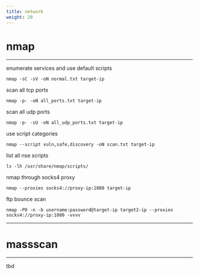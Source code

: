 ```yaml
---
title: network
weight: 20
---
```


# nmap
----------------

enumerate services and use default scripts  

```shell
nmap -sC -sV -oN normal.txt target-ip
```

scan all tcp ports  

```shell
nmap -p- -oN all_ports.txt target-ip
```

scan all udp ports  
```shell
nmap -p- -sU -oN all_udp_ports.txt target-ip
```

use script categories  
```shell
nmap --script vuln,safe,discovery -oN scan.txt target-ip
```

list all nse scripts  
```shell
ls -lh /usr/share/nmap/scripts/
```

nmap through socks4 proxy  
```shell
nmap --proxies socks4://proxy-ip:1080 target-ip
```

ftp bounce scan
```shell
nmap -P0 -n -b username:password@target-ip target2-ip --proxies socks4://proxy-ip:1080 -vvvv
```
----------------

# massscan
----------------
tbd